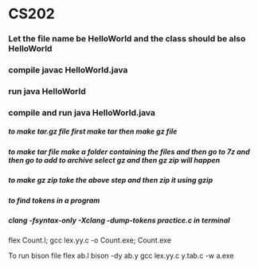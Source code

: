 # CS202
### Let the file name be HelloWorld and the class should be also HelloWorld
### compile javac HelloWorld.java
### run java HelloWorld
### compile and run java HelloWorld.java
##### to make tar.gz file first make tar then make gz file
##### to make tar file make a folder containing the files and then go to 7z and then go to add to archive select gz and then gz zip will happen
##### to make gz zip take the above step and then zip it using gzip



##### to find tokens in a program
##### clang -fsyntax-only -Xclang -dump-tokens practice.c in terminal


flex Count.l;
gcc lex.yy.c  -o Count.exe;
Count.exe


To run bison file
flex ab.l
bison -dy ab.y
gcc lex.yy.c y.tab.c -w
a.exe
